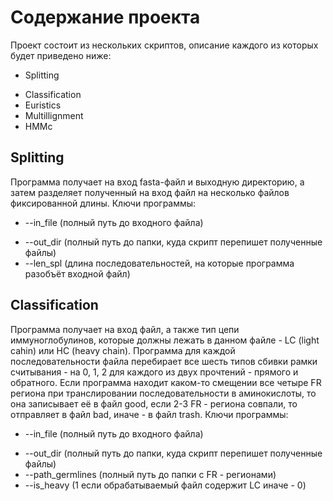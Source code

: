 Содержание проекта
========================
Проект состоит из нескольких скриптов, описание каждого из которых будет приведено ниже:
* Splitting
- Classification
- Euristics
- Multillignment
- HMMc

Splitting
------------------------
Программа получает на вход fasta-файл и выходную директорию, а затем разделяет полученный на вход файл на несколько файлов фиксированной длины. Ключи программы:
  * --in_file (полный путь до входного файла)
  - --out_dir (полный путь до папки, куда скрипт перепишет полученные файлы)
  - --len_spl (длина последовательностей, на которые программа разобъёт входной файл)

Classification
---------------------
Программа получает на вход файл, а также тип цепи иммуноглобулинов, которые должны лежать в данном файле - LC (light cahin) или HC (heavy chain). Программа для каждой последовательности файла перебирает все шесть типов сбивки рамки считывания - на 0, 1, 2 для каждого из двух прочтений - прямого и обратного. Если программа находит каком-то смещении все четыре FR региона при транслировании последовательности в аминокислоты, то она записывает её в файл good, если 2-3 FR - региона совпали, то отправляет в файл bad, иначе - в файл trash. Ключи программы:
  * --in_file (полный путь до входного файла)
  - --out_dir (полный путь до папки, куда скрипт перепишет полученные файлы)
  - --path_germlines (полный путь до папки с FR - регионами)
  - --is_heavy (1 если обрабатываемый файл содержит LC иначе - 0)
